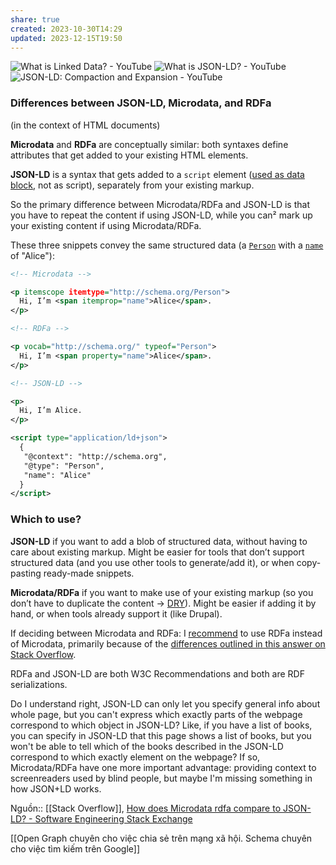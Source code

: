 ```yaml
---
share: true
created: 2023-10-30T14:29
updated: 2023-12-15T19:50
---
```

![What is Linked Data? - YouTube](https://youtu.be/4x_xzT5eF5Q?si=pKxW5p19YSQkBrxS)
![What is JSON-LD? - YouTube](https://youtu.be/vioCbTo3C-4?si=IIS-mzulM5qAWj3O)
![JSON-LD: Compaction and Expansion - YouTube](https://youtu.be/Tm3fD89dqRE?si=p01fOi2aYxAH6x_J)

### Differences between JSON-LD, Microdata, and RDFa

(in the context of HTML documents)

**Microdata** and **RDFa** are conceptually similar: both syntaxes define attributes that get added to your existing HTML elements.

**JSON-LD** is a syntax that gets added to a `script` element ([used as data block](https://stackoverflow.com/a/30798784/1591669), not as script), separately from your existing markup.

So the primary difference between Microdata/RDFa and JSON-LD is that you have to repeat the content if using JSON-LD, while you can² mark up your existing content if using Microdata/RDFa.

These three snippets convey the same structured data (a [`Person`](http://schema.org/Person) with a [`name`](http://schema.org/name) of "Alice"):

```xml
<!-- Microdata -->

<p itemscope itemtype="http://schema.org/Person">
  Hi, I’m <span itemprop="name">Alice</span>.
</p>
```

```xml
<!-- RDFa -->

<p vocab="http://schema.org/" typeof="Person">
  Hi, I’m <span property="name">Alice</span>.
</p>
```

```xml
<!-- JSON-LD -->

<p>
  Hi, I’m Alice.
</p>

<script type="application/ld+json">
  {
   "@context": "http://schema.org",
   "@type": "Person",
   "name": "Alice"
  }
</script>
```

### Which to use?

**JSON-LD** if you want to add a blob of structured data, without having to care about existing markup. Might be easier for tools that don’t support structured data (and you use other tools to generate/add it), or when copy-pasting ready-made snippets.

**Microdata/RDFa** if you want to make use of your existing markup (so you don’t have to duplicate the content → [DRY](https://en.wikipedia.org/wiki/Don't_repeat_yourself "Don't repeat yourself")). Might be easier if adding it by hand, or when tools already support it (like Drupal).

If deciding between Microdata and RDFa: I [recommend](https://stackoverflow.com/a/14501684/1591669) to use RDFa instead of Microdata, primarily because of the [differences outlined in this answer on Stack Overflow](https://stackoverflow.com/a/25888436/1591669).

RDFa and JSON-LD are both W3C Recommendations and both are RDF serializations.


Do I understand right, JSON-LD can only let you specify general info about whole page, but you can't express which exactly parts of the webpage correspond to which object in JSON-LD? Like, if you have a list of books, you can specify in JSON-LD that this page shows a list of books, but you won't be able to tell which of the books described in the JSON-LD correspond to which exactly element on the webpage? If so, Microdata/RDFa have one more important advantage: providing context to screenreaders used by blind people, but maybe I'm missing something in how JSON+LD works.

Nguồn:: [[Stack Overflow]], [How does Microdata rdfa compare to JSON-LD? - Software Engineering Stack Exchange](https://softwareengineering.stackexchange.com/questions/328567/how-does-microdata-rdfa-compare-to-json-ld#comment981918_328711)

[[Open Graph chuyên cho việc chia sẻ trên mạng xã hội. Schema chuyên cho việc tìm kiếm trên Google]]